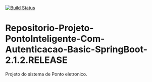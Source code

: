 [![Build Status](https://travis-ci.org/erikflima/Repositorio-Projeto-26-PontoInteligente-Com-Autenticacao-Basic-SpringBoot-2.1.2.RELEASE.svg?branch=master)](https://travis-ci.org/erikflima/Repositorio-Projeto-26-PontoInteligente-Com-Autenticacao-Basic-SpringBoot-2.1.2.RELEASE)

# Repositorio-Projeto-PontoInteligente-Com-Autenticacao-Basic-SpringBoot-2.1.2.RELEASE
Projeto do sistema de Ponto eletronico. 